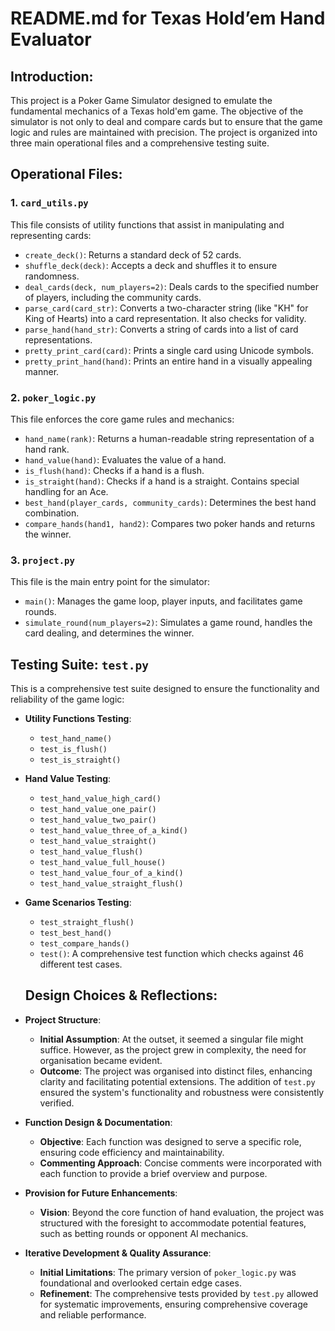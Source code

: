 # README.md for Texas Hold’em Hand Evaluator

## Introduction:
This project is a Poker Game Simulator designed to emulate the fundamental mechanics of a Texas hold'em game. The objective of the simulator is not only to deal and compare cards but to ensure that the game logic and rules are maintained with precision. The project is organized into three main operational files and a comprehensive testing suite.

## Operational Files:

### 1. `card_utils.py`
This file consists of utility functions that assist in manipulating and representing cards:
- `create_deck()`: Returns a standard deck of 52 cards.
- `shuffle_deck(deck)`: Accepts a deck and shuffles it to ensure randomness.
- `deal_cards(deck, num_players=2)`: Deals cards to the specified number of players, including the community cards.
- `parse_card(card_str)`: Converts a two-character string (like "KH" for King of Hearts) into a card representation. It also checks for validity.
- `parse_hand(hand_str)`: Converts a string of cards into a list of card representations.
- `pretty_print_card(card)`: Prints a single card using Unicode symbols.
- `pretty_print_hand(hand)`: Prints an entire hand in a visually appealing manner.

### 2. `poker_logic.py`
This file enforces the core game rules and mechanics:
- `hand_name(rank)`: Returns a human-readable string representation of a hand rank.
- `hand_value(hand)`: Evaluates the value of a hand.
- `is_flush(hand)`: Checks if a hand is a flush.
- `is_straight(hand)`: Checks if a hand is a straight. Contains special handling for an Ace.
- `best_hand(player_cards, community_cards)`: Determines the best hand combination.
- `compare_hands(hand1, hand2)`: Compares two poker hands and returns the winner.

### 3. `project.py`
This file is the main entry point for the simulator:
- `main()`: Manages the game loop, player inputs, and facilitates game rounds.
- `simulate_round(num_players=2)`: Simulates a game round, handles the card dealing, and determines the winner.

## Testing Suite: `test.py`
This is a comprehensive test suite designed to ensure the functionality and reliability of the game logic:

- **Utility Functions Testing**:
  - `test_hand_name()`
  - `test_is_flush()`
  - `test_is_straight()`

- **Hand Value Testing**:
  - `test_hand_value_high_card()`
  - `test_hand_value_one_pair()`
  - `test_hand_value_two_pair()`
  - `test_hand_value_three_of_a_kind()`
  - `test_hand_value_straight()`
  - `test_hand_value_flush()`
  - `test_hand_value_full_house()`
  - `test_hand_value_four_of_a_kind()`
  - `test_hand_value_straight_flush()`

- **Game Scenarios Testing**:
  - `test_straight_flush()`
  - `test_best_hand()`
  - `test_compare_hands()`
  - `test()`: A comprehensive test function which checks against 46    different test cases.

  ## Design Choices & Reflections:

- **Project Structure**:
  - **Initial Assumption**:  At the outset, it seemed a singular file might suffice. However, as the project grew in complexity, the need for organisation became evident.
  - **Outcome**: The project was organised into distinct files, enhancing clarity and facilitating potential extensions. The addition of `test.py` ensured the system's functionality and robustness were consistently verified.

- **Function Design & Documentation**:
  - **Objective**: Each function was designed to serve a specific role, ensuring code efficiency and maintainability.
  - **Commenting Approach**: Concise comments were incorporated with each function to provide a brief overview and purpose.

- **Provision for Future Enhancements**:
  - **Vision**: Beyond the core function of hand evaluation, the project was structured with the foresight to accommodate potential features, such as betting rounds or opponent AI mechanics.

- **Iterative Development & Quality Assurance**:
  - **Initial Limitations**: The primary version of `poker_logic.py` was foundational and overlooked certain edge cases.
  - **Refinement**: The comprehensive tests provided by `test.py` allowed for systematic improvements, ensuring comprehensive coverage and reliable performance.